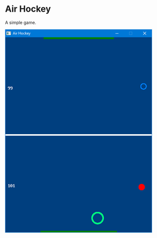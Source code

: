 # Air Hockey
A simple game.

![Screenshot](https://github.com/AadityaParashar0901/AirHockey/blob/master/screenshot.png?raw=true)
